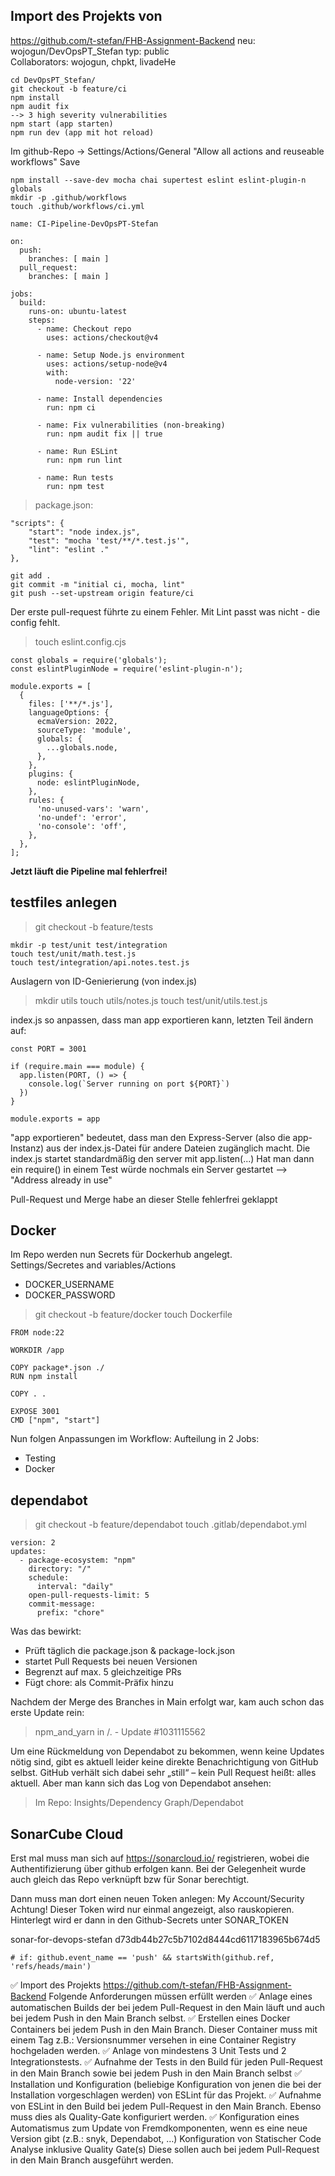 
## Import des Projekts von
https://github.com/t-stefan/FHB-Assignment-Backend
neu: wojogun/DevOpsPT_Stefan
typ: public  
Collaborators: wojogun, chpkt, livadeHe

``` git clone https://github.com/wojogun/DevOpsPT_Stefan.git
cd DevOpsPT_Stefan/
git checkout -b feature/ci
npm install
npm audit fix
--> 3 high severity vulnerabilities
npm start (app starten)
npm run dev (app mit hot reload)
```

Im github-Repo -> Settings/Actions/General
  "Allow all actions and reuseable workflows"
  Save

```
npm install --save-dev mocha chai supertest eslint eslint-plugin-n globals
mkdir -p .github/workflows
touch .github/workflows/ci.yml
```
```
name: CI-Pipeline-DevOpsPT-Stefan

on:
  push:
    branches: [ main ]
  pull_request:
    branches: [ main ]

jobs:
  build:
    runs-on: ubuntu-latest
    steps:
      - name: Checkout repo
        uses: actions/checkout@v4

      - name: Setup Node.js environment
        uses: actions/setup-node@v4
        with:
          node-version: '22'

      - name: Install dependencies
        run: npm ci

      - name: Fix vulnerabilities (non-breaking)
        run: npm audit fix || true

      - name: Run ESLint
        run: npm run lint

      - name: Run tests
        run: npm test
```

> package.json:
```
"scripts": {
    "start": "node index.js",
    "test": "mocha 'test/**/*.test.js'",
    "lint": "eslint ."
},    
```

```
git add .
git commit -m "initial ci, mocha, lint"
git push --set-upstream origin feature/ci
```

Der erste pull-request führte zu einem Fehler. Mit Lint passt was nicht - die config fehlt.

> touch eslint.config.cjs
```
const globals = require('globals');
const eslintPluginNode = require('eslint-plugin-n');

module.exports = [
  {
    files: ['**/*.js'],
    languageOptions: {
      ecmaVersion: 2022,
      sourceType: 'module',
      globals: {
        ...globals.node,
      },
    },
    plugins: {
      node: eslintPluginNode,
    },
    rules: {
      'no-unused-vars': 'warn',
      'no-undef': 'error',
      'no-console': 'off',
    },
  },
];
```
**Jetzt läuft die Pipeline mal fehlerfrei!**

## testfiles anlegen
> git checkout -b feature/tests
```
mkdir -p test/unit test/integration
touch test/unit/math.test.js
touch test/integration/api.notes.test.js
```

Auslagern von ID-Genierierung (von index.js)
> mkdir utils
> touch utils/notes.js
> touch test/unit/utils.test.js

index.js so anpassen, dass man app exportieren kann,
letzten Teil ändern auf:
```
const PORT = 3001

if (require.main === module) {
  app.listen(PORT, () => {
    console.log(`Server running on port ${PORT}`)
  })
}

module.exports = app
```
"app exportieren" bedeutet, dass man den Express-Server (also die app-Instanz) aus der index.js-Datei für andere Dateien zugänglich macht. Die index.js startet standardmäßig den server mit app.listen(...)
Hat man dann ein require() in einem Test würde nochmals ein Server gestartet --> "Address already in use"

Pull-Request und Merge habe an dieser Stelle fehlerfrei geklappt

## Docker
Im Repo werden nun Secrets für Dockerhub angelegt.  
Settings/Secretes and variables/Actions
- DOCKER_USERNAME
- DOCKER_PASSWORD

> git checkout -b feature/docker
> touch Dockerfile
```
FROM node:22

WORKDIR /app

COPY package*.json ./
RUN npm install

COPY . .

EXPOSE 3001
CMD ["npm", "start"]
```
Nun folgen Anpassungen im Workflow:
Aufteilung in 2 Jobs:
- Testing
- Docker

## dependabot
> git checkout -b feature/dependabot
> touch .gitlab/dependabot.yml
```
version: 2
updates:
  - package-ecosystem: "npm"
    directory: "/"
    schedule:
      interval: "daily"
    open-pull-requests-limit: 5
    commit-message:
      prefix: "chore"
```

Was das bewirkt:
- Prüft täglich die package.json & package-lock.json
- startet Pull Requests bei neuen Versionen
- Begrenzt auf max. 5 gleichzeitige PRs
- Fügt chore: als Commit-Präfix hinzu

Nachdem der Merge des Branches in Main erfolgt war, kam auch schon das erste Update rein:  
> npm_and_yarn in /. - Update #1031115562

Um eine Rückmeldung von Dependabot zu bekommen, wenn keine Updates nötig sind, gibt es aktuell leider keine direkte Benachrichtigung von GitHub selbst. GitHub verhält sich dabei sehr „still“ – kein Pull Request heißt: alles aktuell. Aber man kann sich das Log von Dependabot ansehen:
> Im Repo: Insights/Dependency Graph/Dependabot

## SonarCube Cloud
Erst mal muss man sich auf https://sonarcloud.io/ registrieren, wobei die Authentifizierung über github erfolgen kann. Bei der Gelegenheit wurde auch gleich das Repo verknüpft bzw für Sonar berechtigt.

Dann muss man dort einen neuen Token anlegen: My Account/Security
Achtung! Dieser Token wird nur einmal angezeigt, also rauskopieren. Hinterlegt wird er dann in den Github-Secrets unter SONAR_TOKEN



sonar-for-devops-stefan d73db44b27c5b7102d8444cd6117183965b674d5

    # if: github.event_name == 'push' && startsWith(github.ref, 'refs/heads/main')

✅ Import des Projekts https://github.com/t-stefan/FHB-Assignment-Backend
Folgende Anforderungen müssen erfüllt werden
✅ Anlage eines automatischen Builds der bei jedem Pull-Request in den Main läuft und auch bei jedem Push in den Main Branch selbst.
✅ Erstellen eines Docker Containers bei jedem Push in den Main Branch. Dieser Container muss mit einem Tag z.B.: Versionsnummer versehen in eine Container Registry hochgeladen werden.
✅ Anlage von mindestens 3 Unit Tests und 2 Integrationstests.
✅ Aufnahme der Tests in den Build für jeden Pull-Request in den Main Branch sowie bei jedem Push in den Main Branch selbst
✅ Installation und Konfiguration (beliebige Konfiguration von jenen die bei der Installation vorgeschlagen werden) von ESLint für das Projekt.
✅ Aufnahme von ESLint in den Build bei jedem Pull-Request in den Main Branch. Ebenso muss dies als Quality-Gate konfiguriert werden.
✅ Konfiguration eines Automatismus zum Update von Fremdkomponenten, wenn es eine neue Version gibt (z.B.: snyk, Dependabot, …)
Konfiguration von Statischer Code Analyse inklusive Quality Gate(s) Diese sollen auch bei jedem Pull-Request in den Main Branch ausgeführt werden.